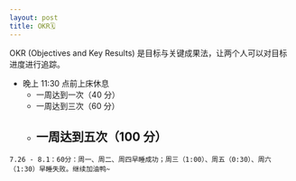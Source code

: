 ```yaml
---
layout: post
title: OKR🗓
---
```


OKR (Objectives and Key Results) 是目标与关键成果法，让两个人可以对目标进度进行追踪。

- 晚上 11:30 点前上床休息
  - 一周达到一次（40 分）
  - 一周达到三次（60 分）
  - 一周达到五次（100 分）
	- 
```
7.26 - 8.1：60分：周一、周二、周四早睡成功；周三（1:00）、周五（0:30）、周六（1:30）早睡失败。继续加油鸭~
```
